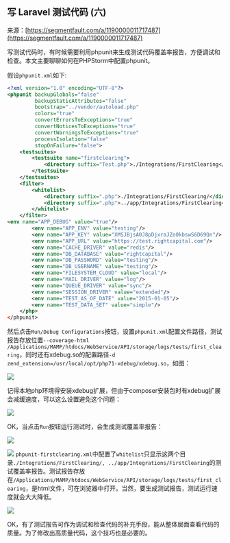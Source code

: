 ## 写 Laravel 测试代码 (六)

来源：[https://segmentfault.com/a/1190000011717487](https://segmentfault.com/a/1190000011717487)

写测试代码时，有时候需要利用phpunit来生成测试代码覆盖率报告，方便调试和检查。本文主要聊聊如何在PHPStorm中配置phpunit。

假设`phpunit.xml`如下:

```xml
<?xml version="1.0" encoding="UTF-8"?>
<phpunit backupGlobals="false"
         backupStaticAttributes="false"
         bootstrap="../vendor/autoload.php"
         colors="true"
         convertErrorsToExceptions="true"
         convertNoticesToExceptions="true"
         convertWarningsToExceptions="true"
         processIsolation="false"
         stopOnFailure="false">
    <testsuites>
        <testsuite name="firstclearing">
            <directory suffix="Test.php">./Integrations/FirstClearing</directory>
        </testsuite>
    </testsuites>
    <filter>
        <whitelist>
            <directory suffix=".php">./Integrations/FirstClearing/</directory>
            <directory suffix=".php">../app/Integrations/FirstClearing</directory>
        </whitelist>
    </filter>
<env name="APP_DEBUG" value="true"/>
        <env name="APP_ENV" value="testing"/>
        <env name="APP_KEY" value="XMSJBjsA0J8pDjxraJZo0kbswS6D69Qn"/>
        <env name="APP_URL" value="https://test.rightcapital.com"/>
        <env name="CACHE_DRIVER" value="redis"/>
        <env name="DB_DATABASE" value="rightcapital"/>
        <env name="DB_PASSWORD" value="testing"/>
        <env name="DB_USERNAME" value="testing"/>
        <env name="FILESYSTEM_CLOUD" value="local"/>
        <env name="MAIL_DRIVER" value="log"/>
        <env name="QUEUE_DRIVER" value="sync"/>
        <env name="SESSION_DRIVER" value="extended"/>
        <env name="TEST_AS_OF_DATE" value="2015-01-05"/>
        <env name="TEST_DATA_SET" value="simple"/>
    </php>
</phpunit>

```

然后点击`Run/Debug Configurations`按钮，设置`phpunit.xml`配置文件路径，测试报告存放位置`--coverage-html /Applications/MAMP/htdocs/WebService/API/storage/logs/tests/first_clearing`，同时还有xdebug.so的配置路径`-d zend_extension=/usr/local/opt/php71-xdebug/xdebug.so`，如图：

![][0]

记得本地php环境得安装xdebug扩展，但由于composer安装包时有xdebug扩展会减缓速度，可以这么设置避免这个问题：

![][1]

OK，当点击`Run`按钮运行测试时，会生成测试覆盖率报告：

![][2]

![][3]
`phpunit-firstclearing.xml`中配置了`whitelist`只显示这两个目录`./Integrations/FirstClearing/, ../app/Integrations/FirstClearing`的测试覆盖率报告。测试报告存放在`/Applications/MAMP/htdocs/WebService/API/storage/logs/tests/first_clearing`，是html文件，可在浏览器中打开。当然，要生成测试报告，测试运行速度就会大大降低。

![][4]

OK，有了测试报告可作为调试和检查代码的补充手段，能从整体层面查看代码的质量。为了修改出高质量代码，这个技巧也是必要的。

[0]: ./img/img/bVXkmc.png
[1]: ./img/img/bVXkm4.png
[2]: ./img/img/bVXknx.png
[3]: ./img/img/bVXknD.png
[4]: ./img/img/bVXkoQ.png